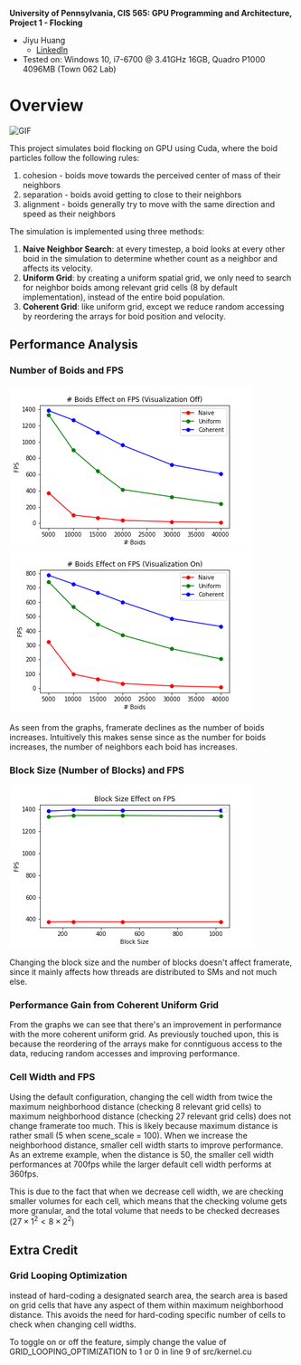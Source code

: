 **University of Pennsylvania, CIS 565: GPU Programming and Architecture,
Project 1 - Flocking**

* Jiyu Huang
  * [LinkedIn](https://www.linkedin.com/in/jiyu-huang-0123)
* Tested on: Windows 10, i7-6700 @ 3.41GHz 16GB, Quadro P1000 4096MB (Town 062 Lab)

# Overview

![GIF](/images/ScreenCapture.gif)

This project simulates boid flocking on GPU using Cuda, where the boid particles follow the following rules:

1. cohesion - boids move towards the perceived center of mass of their neighbors
2. separation - boids avoid getting to close to their neighbors
3. alignment - boids generally try to move with the same direction and speed as their neighbors

The simulation is implemented using three methods:

1. **Naive Neighbor Search**: at every timestep, a boid looks at every other boid in the simulation to determine whether count as a neighbor and affects its velocity.
2. **Uniform Grid**: by creating a uniform spatial grid, we only need to search for neighbor boids among relevant grid cells (8 by default implementation), instead of the entire boid population.
3. **Coherent Grid**: like uniform grid, except we reduce random accessing by reordering the arrays for boid position and velocity.

## Performance Analysis

### Number of Boids and FPS

![graph1](/images/graph1.png)
![graph2](/images/graph2.png)

As seen from the graphs, framerate declines as the number of boids increases. Intuitively this makes sense since as the number for boids increases, the number of neighbors each boid has increases.

### Block Size (Number of Blocks) and FPS

![graph3](/images/graph3.png)

Changing the block size and the number of blocks doesn't affect framerate, since it mainly affects how threads are distributed to SMs and not much else.

### Performance Gain from Coherent Uniform Grid

From the graphs we can see that there's an improvement in performance with the more coherent uniform grid. As previously touched upon, this is because the reordering of the arrays make for conntiguous access to the data, reducing random accesses and improving performance.

### Cell Width and FPS

Using the default configuration, changing the cell width from twice the maximum neighborhood distance (checking 8 relevant grid cells) to maximum neighborhood distance (checking 27 relevant grid cells) does not change framerate too much. This is likely because maximum distance is rather small (5 when scene_scale = 100). When we increase the neighborhood distance, smaller cell width starts to improve performance. As an extreme example, when the distance is 50, the smaller cell width performances at 700fps while the larger default cell width performs at 360fps.

This is due to the fact that when we decrease cell width, we are checking smaller volumes for each cell, which means that the checking volume gets more granular, and the total volume that needs to be checked decreases ($27\times1^2<8\times2^2$)

## Extra Credit

### Grid Looping Optimization

instead of hard-coding a designated search area, the search area is based on grid cells that have any aspect of them within maximum neighborhood distance. This avoids the need for hard-coding specific number of cells to check when changing cell widths.

To toggle on or off the feature, simply change the value of GRID_LOOPING_OPTIMIZATION to 1 or 0 in line 9 of src/kernel.cu
